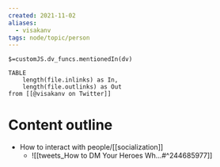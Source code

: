 ```yaml
---
created: 2021-11-02
aliases:
  - visakanv
tags: node/topic/person
---
```

`$=customJS.dv_funcs.mentionedIn(dv)`


```dataview
TABLE 
	length(file.inlinks) as In, 
	length(file.outlinks) as Out
from [[@visakanv on Twitter]]
```

# Content outline
-  How to interact with people/[[socialization]] 
    -  ![[tweets_How to DM Your Heroes Wh...#^244685977]]